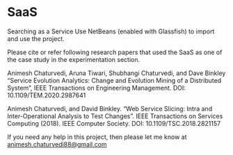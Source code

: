 # SaaS
Searching as a Service
Use NetBeans (enabled with Glassfish) to import and use the project.

Please cite or refer following research papers that used the SaaS as one of the case study in the experimentation section.

Animesh Chaturvedi, Aruna Tiwari, Shubhangi Chaturvedi, and Dave Binkley “Service Evolution Analytics: Change and Evolution Mining of a Distributed System”, IEEE Transactions on Engineering Management. DOI: 10.1109/TEM.2020.2987641

Animesh Chaturvedi, and David Binkley. “Web Service Slicing: Intra and Inter-Operational Analysis to Test Changes”. IEEE Transactions on Services Computing (2018). IEEE Computer Society. DOI: 10.1109/TSC.2018.2821157

If you need any help in this project, then please let me know at animesh.chaturvedi88@gmail.com
